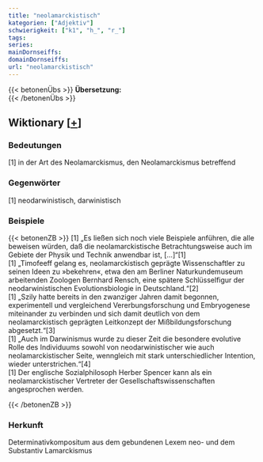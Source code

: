 ```yaml
---
title: "neolamarckistisch"
kategorien: ["Adjektiv"]
schwierigkeit: ["k1", "h_", "r_"]
tags:
series:
mainDornseiffs:
domainDornseiffs:
url: "neolamarckistisch"
---
```


{{< betonenÜbs >}}
**Übersetzung:**  
{{< /betonenÜbs >}}

## Wiktionary [[+](https://de.wiktionary.org/wiki/neolamarckistisch)]

### Bedeutungen
[1] in der Art des Neolamarckismus, den Neolamarckismus betreffend  

### Gegenwörter
[1] neodarwinistisch, darwinistisch  

### Beispiele
{{< betonenZB >}}
[1] „Es ließen sich noch viele Beispiele anführen, die alle beweisen würden, daß die neolamarckistische Betrachtungsweise auch im Gebiete der Physik und Technik anwendbar ist, […]“[1]  
[1] „Timofeeff gelang es, neolamarckistisch geprägte Wissenschaftler zu seinen Ideen zu »bekehren«, etwa den am Berliner Naturkundemuseum arbeitenden Zoologen Bernhard Rensch, eine spätere Schlüsselfigur der neodarwinistischen Evolutionsbiologie in Deutschland.“[2]  
[1] „Szily hatte bereits in den zwanziger Jahren damit begonnen, experimentell und vergleichend Vererbungsforschung und Embryogenese miteinander zu verbinden und sich damit deutlich von dem neolamarckistisch geprägten Leitkonzept der Mißbildungsforschung abgesetzt.“[3]  
[1] „Auch im Darwinismus wurde zu dieser Zeit die besondere evolutive Rolle des Individuums sowohl von neodarwinistischer wie auch neolamarckistischer Seite, wenngleich mit stark unterschiedlicher Intention, wieder unterstrichen.“[4]  
[1] Der englische Sozialphilosoph Herber Spencer kann als ein neolamarckistischer Vertreter der Gesellschaftswissenschaften angesprochen werden.  

{{< /betonenZB >}}
### Herkunft
Determinativkompositum aus dem gebundenen Lexem neo- und dem Substantiv Lamarckismus  


